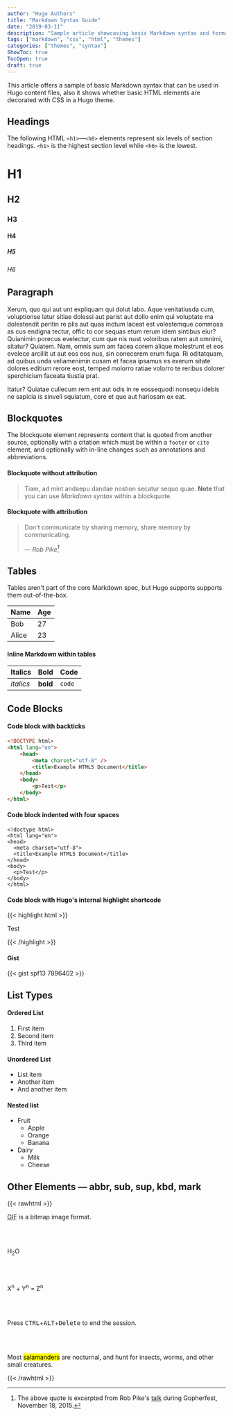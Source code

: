 ```yaml
---
author: "Hugo Authors"
title: "Markdown Syntax Guide"
date: "2019-03-11"
description: "Sample article showcasing basic Markdown syntax and formatting for HTML elements."
tags: ["markdown", "css", "html", "themes"]
categories: ["themes", "syntax"]
ShowToc: true
TocOpen: true
draft: true
---
```


This article offers a sample of basic Markdown syntax that can be used in Hugo content files, also it shows whether basic HTML elements are decorated with CSS in a Hugo theme.

<!--more-->

## Headings

The following HTML `<h1>`—`<h6>` elements represent six levels of section headings. `<h1>` is the highest section level while `<h6>` is the lowest.

# H1

## H2

### H3

#### H4

##### H5

###### H6

## Paragraph

Xerum, quo qui aut unt expliquam qui dolut labo. Aque venitatiusda cum, voluptionse latur sitiae dolessi aut parist aut dollo enim qui voluptate ma dolestendit peritin re plis aut quas inctum laceat est volestemque commosa as cus endigna tectur, offic to cor sequas etum rerum idem sintibus eiur? Quianimin porecus evelectur, cum que nis nust voloribus ratem aut omnimi, sitatur? Quiatem. Nam, omnis sum am facea corem alique molestrunt et eos evelece arcillit ut aut eos eos nus, sin conecerem erum fuga. Ri oditatquam, ad quibus unda veliamenimin cusam et facea ipsamus es exerum sitate dolores editium rerore eost, temped molorro ratiae volorro te reribus dolorer sperchicium faceata tiustia prat.

Itatur? Quiatae cullecum rem ent aut odis in re eossequodi nonsequ idebis ne sapicia is sinveli squiatum, core et que aut hariosam ex eat.

## Blockquotes

The blockquote element represents content that is quoted from another source, optionally with a citation which must be within a `footer` or `cite` element, and optionally with in-line changes such as annotations and abbreviations.

#### Blockquote without attribution

> Tiam, ad mint andaepu dandae nostion secatur sequo quae.
> **Note** that you can use _Markdown syntax_ within a blockquote.

#### Blockquote with attribution

> Don't communicate by sharing memory, share memory by communicating.
>
> — <cite>Rob Pike[^1]</cite>

[^1]: The above quote is excerpted from Rob Pike's [talk](https://www.youtube.com/watch?v=PAAkCSZUG1c) during Gopherfest, November 18, 2015.

## Tables

Tables aren't part of the core Markdown spec, but Hugo supports supports them out-of-the-box.

| Name  | Age |
| ----- | --- |
| Bob   | 27  |
| Alice | 23  |

#### Inline Markdown within tables

| Italics   | Bold     | Code   |
| --------- | -------- | ------ |
| _italics_ | **bold** | `code` |

## Code Blocks

#### Code block with backticks

```html
<!DOCTYPE html>
<html lang="en">
    <head>
        <meta charset="utf-8" />
        <title>Example HTML5 Document</title>
    </head>
    <body>
        <p>Test</p>
    </body>
</html>
```

#### Code block indented with four spaces

    <!doctype html>
    <html lang="en">
    <head>
      <meta charset="utf-8">
      <title>Example HTML5 Document</title>
    </head>
    <body>
      <p>Test</p>
    </body>
    </html>

#### Code block with Hugo's internal highlight shortcode

{{< highlight html >}}

<!doctype html>
<html lang="en">
<head>
  <meta charset="utf-8">
  <title>Example HTML5 Document</title>
</head>
<body>
  <p>Test</p>
</body>
</html>
{{< /highlight >}}

#### Gist

{{< gist spf13 7896402 >}}

## List Types

#### Ordered List

1. First item
2. Second item
3. Third item

#### Unordered List

-   List item
-   Another item
-   And another item

#### Nested list

-   Fruit
    -   Apple
    -   Orange
    -   Banana
-   Dairy
    -   Milk
    -   Cheese

## Other Elements — abbr, sub, sup, kbd, mark

{{< rawhtml >}}

<abbr title="Graphics Interchange Format">GIF</abbr> is a bitmap image format.

<br><br>

H<sub>2</sub>O

<br><br>

X<sup>n</sup> + Y<sup>n</sup> = Z<sup>n</sup>

<br><br>

Press <kbd>CTRL</kbd>+<kbd>ALT</kbd>+<kbd>Delete</kbd> to end the session.

<br><br>

Most <mark>salamanders</mark> are nocturnal, and hunt for insects, worms, and other small creatures.

{{< /rawhtml >}}